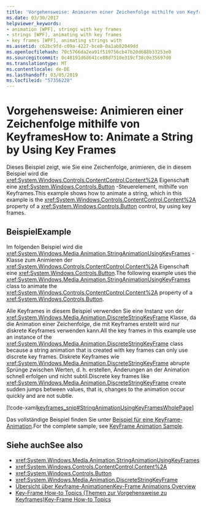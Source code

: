 ```yaml
---
title: 'Vorgehensweise: Animieren einer Zeichenfolge mithilfe von Keyframes'
ms.date: 03/30/2017
helpviewer_keywords:
- animation [WPF], strings with key frames
- strings [WPF], animating with key frames
- key frames [WPF], animating strings with
ms.assetid: c62bc9fd-c09a-4227-bce0-0a1ab82049dd
ms.openlocfilehash: 70c5766da2ea91f519756cb47b20d688b33253e0
ms.sourcegitcommit: 0c48191d6d641ce88d7510e319cf38c0e35697d0
ms.translationtype: MT
ms.contentlocale: de-DE
ms.lasthandoff: 03/05/2019
ms.locfileid: "57356228"
---
```

# <a name="how-to-animate-a-string-by-using-key-frames"></a><span data-ttu-id="a3700-102">Vorgehensweise: Animieren einer Zeichenfolge mithilfe von Keyframes</span><span class="sxs-lookup"><span data-stu-id="a3700-102">How to: Animate a String by Using Key Frames</span></span>
<span data-ttu-id="a3700-103">Dieses Beispiel zeigt, wie Sie eine Zeichenfolge, animieren, die in diesem Beispiel wird die <xref:System.Windows.Controls.ContentControl.Content%2A> Eigenschaft eine <xref:System.Windows.Controls.Button> -Steuerelement, mithilfe von Keyframes.</span><span class="sxs-lookup"><span data-stu-id="a3700-103">This example shows how to animate a string, which in this example is the <xref:System.Windows.Controls.ContentControl.Content%2A> property of a <xref:System.Windows.Controls.Button> control, by using key frames.</span></span>  
  
## <a name="example"></a><span data-ttu-id="a3700-104">Beispiel</span><span class="sxs-lookup"><span data-stu-id="a3700-104">Example</span></span>  
 <span data-ttu-id="a3700-105">Im folgenden Beispiel wird die <xref:System.Windows.Media.Animation.StringAnimationUsingKeyFrames> -Klasse zum Animieren der <xref:System.Windows.Controls.ContentControl.Content%2A> Eigenschaft eine <xref:System.Windows.Controls.Button>.</span><span class="sxs-lookup"><span data-stu-id="a3700-105">The following example uses the <xref:System.Windows.Media.Animation.StringAnimationUsingKeyFrames> class to animate the <xref:System.Windows.Controls.ContentControl.Content%2A> property of a <xref:System.Windows.Controls.Button>.</span></span>  
  
 <span data-ttu-id="a3700-106">Alle Keyframes in diesem Beispiel verwenden Sie eine Instanz von der <xref:System.Windows.Media.Animation.DiscreteStringKeyFrame> Klasse, da die Animation einer Zeichenfolge, die mit Keyframes erstellt wird nur diskrete Keyframes verwenden kann.</span><span class="sxs-lookup"><span data-stu-id="a3700-106">All the key frames in this example use an instance of the <xref:System.Windows.Media.Animation.DiscreteStringKeyFrame> class because a string animation that is created with key frames can only use discrete key frames.</span></span> <span data-ttu-id="a3700-107">Diskrete Keyframes wie <xref:System.Windows.Media.Animation.DiscreteStringKeyFrame> abrupte Sprünge zwischen Werten, d. h. erstellen, Änderungen an der Animation schnell erfolgen und nicht subtil.</span><span class="sxs-lookup"><span data-stu-id="a3700-107">Discrete key frames like <xref:System.Windows.Media.Animation.DiscreteStringKeyFrame> create sudden jumps between values, that is, changes to the animation occur quickly and are not subtle.</span></span>  
  
 [!code-xaml[keyframes_snip#StringAnimationUsingKeyFramesWholePage](~/samples/snippets/xaml/VS_Snippets_Wpf/keyframes_snip/XAML/StringAnimationUsingKeyFramesExample.xaml#stringanimationusingkeyframeswholepage)]  
  
 <span data-ttu-id="a3700-108">Das vollständige Beispiel finden Sie unter [Beispiel für eine KeyFrame-Animation](https://go.microsoft.com/fwlink/?LinkID=160012).</span><span class="sxs-lookup"><span data-stu-id="a3700-108">For the complete sample, see [KeyFrame Animation Sample](https://go.microsoft.com/fwlink/?LinkID=160012).</span></span>  
  
## <a name="see-also"></a><span data-ttu-id="a3700-109">Siehe auch</span><span class="sxs-lookup"><span data-stu-id="a3700-109">See also</span></span>
- <xref:System.Windows.Media.Animation.StringAnimationUsingKeyFrames>
- <xref:System.Windows.Controls.ContentControl.Content%2A>
- <xref:System.Windows.Controls.Button>
- <xref:System.Windows.Media.Animation.DiscreteStringKeyFrame>
- [<span data-ttu-id="a3700-110">Übersicht über Keyframe-Animationen</span><span class="sxs-lookup"><span data-stu-id="a3700-110">Key-Frame Animations Overview</span></span>](key-frame-animations-overview.md)
- [<span data-ttu-id="a3700-111">Key-Frame How-to Topics (Themen zur Vorgehensweise zu Keyframes)</span><span class="sxs-lookup"><span data-stu-id="a3700-111">Key-Frame How-to Topics</span></span>](key-frame-animation-how-to-topics.md)
